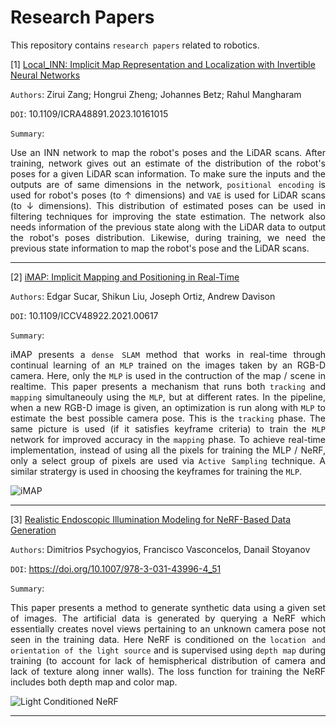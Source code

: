 # Research Papers

This repository contains `research papers` related to robotics.

[1] [Local_INN: Implicit Map Representation and Localization with Invertible Neural Networks](https://ieeexplore.ieee.org/document/10161015)

`Authors`: Zirui Zang; Hongrui Zheng; Johannes Betz; Rahul Mangharam

`DOI`: 10.1109/ICRA48891.2023.10161015

`Summary`: <div align="justify"> Use an INN network to map the robot's poses and the LiDAR scans. After training, network gives out an estimate of the distribution of the robot's poses for a given LiDAR scan information. To make sure the inputs and the outputs are of same dimensions in the network, `positional encoding` is used for robot's poses (to ↑ dimensions) and `VAE` is used for LiDAR scans (to ↓ dimensions). This distribution of estimated poses can be used in filtering techniques for improving the state estimation. The network also needs information of the previous state along with the LiDAR data to output the robot's poses distribution. Likewise, during training, we need the previous state information to map the robot's pose and the LiDAR scans. </div>

---

[2] [iMAP: Implicit Mapping and Positioning in Real-Time](https://ieeexplore.ieee.org/document/9710431)

`Authors`: Edgar Sucar, Shikun Liu, Joseph Ortiz, Andrew Davison

`DOI`: 10.1109/ICCV48922.2021.00617

`Summary`: <div align="justify"> iMAP presents a `dense SLAM` method that works in real-time through continual learning of an `MLP` trained on the images taken by an RGB-D camera. Here, only the `MLP` is used in the contruction of the map / scene in realtime. This paper presents a mechanism that runs both `tracking` and `mapping` simultaneouly using the `MLP`, but at different rates. In the pipeline, when a new RGB-D image is given, an optimization is run along with `MLP` to estimate the best possible camera pose. This is the `tracking` phase. The same picture is used (if it satisfies keyframe criteria) to train the `MLP` network for improved accuracy in the `mapping` phase. To achieve real-time implementation, instead of using all the pixels for training the MLP / NeRF, only a select group of pixels are used via `Active Sampling` technique. A similar stratergy is used in choosing the keyframes for training the `MLP`. </div>

![iMAP](https://github.com/saichand44/research-papers/assets/14955987/d518945f-35e2-402b-8652-227bb5d10224)

---

[3] [Realistic Endoscopic Illumination Modeling for NeRF-Based Data Generation](https://link.springer.com/chapter/10.1007/978-3-031-43996-4_51)

`Authors`: Dimitrios Psychogyios, Francisco Vasconcelos, Danail Stoyanov

`DOI`: https://doi.org/10.1007/978-3-031-43996-4_51

`Summary`: <div align="justify"> This paper presents a method to generate synthetic data using a given set of images. The artificial data is generated by querying a NeRF which essentially creates novel views pertaining to an unknown camera pose not seen in the training data. Here NeRF is conditioned on the `location and orientation of the light source` and is supervised using `depth map` during training (to account for lack of hemispherical distribution of camera and lack of texture along inner walls). The loss function for training the NeRF includes both depth map and color map. </div>

![Light Conditioned NeRF](https://github.com/saichand44/research-papers/assets/14955987/c406b507-9590-4821-b2b4-89aec8ef27a0)

---
